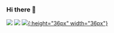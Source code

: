 ### Hi there 👋
[![](https://github.com/arpit-dwivedi/arpit-dwivedi.github.io/raw/master/assets/img/Webp.net-resizeimage.png)](https://www.linkedin.com/in/suleman-s-876903151/)
[![](https://github.com/arpit-dwivedi/arpit-dwivedi/raw/master/kaggle.png)](https://www.kaggle.com/sulemansalmani)
[![](https://upload.wikimedia.org/wikipedia/commons/6/65/HackerRank_logo.png){:height="36px" width="36px"}](https://www.hackerrank.com/suleman804)
<!--
**suleman804/suleman804** is a ✨ _special_ ✨ repository because its `README.md` (this file) appears on your GitHub profile.

Here are some ideas to get you started:

- 🔭 I’m currently working on ...
- 🌱 I’m currently learning ...
- 👯 I’m looking to collaborate on ...
- 🤔 I’m looking for help with ...
- 💬 Ask me about ...
- 📫 How to reach me: ...
- 😄 Pronouns: ...
- ⚡ Fun fact: ...
-->
